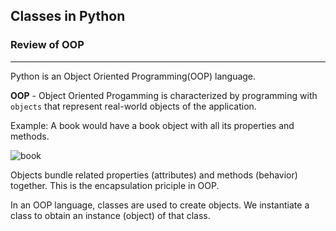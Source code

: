 ## Classes in Python

### Review of OOP
___
Python is an Object Oriented Programming(OOP) language.

**OOP** - Object Oriented Progamming is characterized by programming with `objects` that represent real-world objects of the application.

Example: A book would have a book object with all its properties and methods.

![book](https://i.imgur.com/3AQdh0F.png)

Objects bundle related properties (attributes) and methods (behavior) together. This is the encapsulation priciple in OOP.

In an OOP language, classes are used to create objects. We instantiate a class to obtain an instance (object) of that class.



